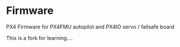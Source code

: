 Firmware
========

PX4 Firmware for PX4FMU autopilot and PX4IO servo / failsafe board


This is a fork for learning....
